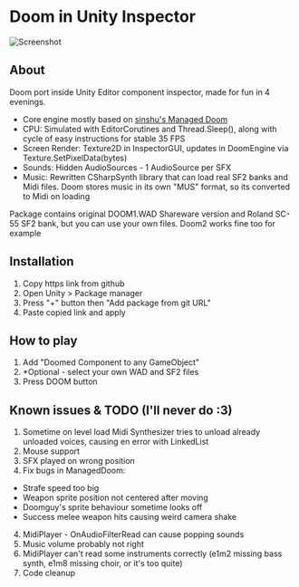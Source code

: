 # Doom in Unity Inspector

![Screenshot](https://github.com/xabblll/DoomInUnityInspector/blob/master/.GithubAssets/DoomInInspector_Screenshot.png)

## About

Doom port inside Unity Editor component inspector, made for fun in 4 evenings.
- Core engine mostly based on [sinshu's Managed Doom](https://github.com/sinshu/managed-doom)
- CPU: Simulated with EditorCorutines and Thread.Sleep(), along with cycle of easy instructions for stable 35 FPS
- Screen Render: Texture2D in InspectorGUI, updates in DoomEngine via Texture.SetPixelData(bytes)
- Sounds: Hidden AudioSources - 1 AudioSource per SFX
- Music: Rewritten CSharpSynth library that can load real SF2 banks and Midi files. Doom stores music in its own "MUS" format, so its converted to Midi on loading

Package contains original DOOM1.WAD Shareware version and Roland SC-55 SF2 bank, but you can use your own files. Doom2 works fine too for example 

## Installation

1. Copy https link from github
2. Open Unity > Package manager
3. Press "+" button then "Add package from git URL"
4. Paste copied link and apply

## How to play

1. Add "Doomed Component to any GameObject"
2. *Optional - select your own WAD and SF2 files
3. Press DOOM button

## Known issues & TODO (I'll never do :3)

1. Sometime on level load Midi Synthesizer tries to unload already unloaded voices, causing en error with LinkedList
2. Mouse support
3. SFX played on wrong position
3. Fix bugs in ManagedDoom:
  - Strafe speed too big
  - Weapon sprite position not centered after moving
  - Doomguy's sprite behaviour sometime looks off
  - Success melee weapon hits causing weird camera shake
4. MidiPlayer - OnAudioFilterRead can cause popping sounds
5. Music volume probably not right
6. MidiPlayer can't read some instruments correctly (e1m2 missing bass synth, e1m8 missing choir, or it's too quite)
7. Code cleanup
